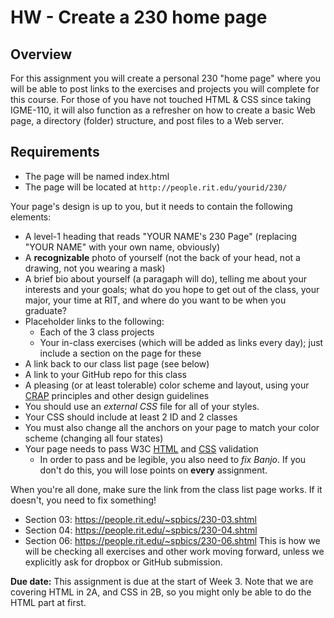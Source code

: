 # HW - Create a 230 home page

## Overview
For this assignment you will create a personal 230 "home page" where you will be able to post links to the exercises and projects you will complete for this course. For those of you have not touched HTML & CSS since taking IGME-110, it will also function as a refresher on how to create a basic Web page, a directory (folder) structure, and post files to a Web server.

## Requirements
* The page will be named index.html
* The page will be located at `http://people.rit.edu/yourid/230/`

Your page's design is up to you, but it needs to contain the following elements:
* A level-1 heading that reads "YOUR NAME's 230 Page" (replacing "YOUR NAME" with your own name, obviously)
* A **recognizable** photo of yourself (not the back of your head, not a drawing, not you wearing a mask)
* A brief bio about yourself (a paragaph will do), telling me about your interests and your goals; what do you hope to get out of the class, your major, your time at RIT, and where do you want to be when you graduate?
* Placeholder links to the following:
  - Each of the 3 class projects
  - Your in-class exercises (which will be added as links every day); just include a section on the page for these
* A link back to our class list page (see below)
* A link to your GitHub repo for this class
* A pleasing (or at least tolerable) color scheme and layout, using your [CRAP](http://www.presentationzen.com/chapter6_spread.pdf) principles and other design guidelines
* You should use an *external CSS* file for all of your styles.
* Your CSS should include at least 2 ID and 2 classes
* You must also change all the anchors on your page to match your color scheme (changing all four states)
* Your page needs to pass W3C [HTML](https://validator.w3.org/) and [CSS](http://jigsaw.w3.org/css-validator/) validation
  - In order to pass and be legible, you also need to *fix Banjo*. If you don't do this, you will lose points on **every** assignment.

When you're all done, make sure the link from the class list page works. If it doesn't, you need to fix something!
- Section 03: https://people.rit.edu/~spbics/230-03.shtml
- Section 04: https://people.rit.edu/~spbics/230-04.shtml
- Section 06: https://people.rit.edu/~spbics/230-06.shtml
This is how we will be checking all exercises and other work moving forward, unless we explicitly ask for dropbox or GitHub submission.

**Due date:**
This assignment is due at the start of Week 3. Note that we are covering HTML in 2A, and CSS in 2B, so you might only be able to do the HTML part at first.
